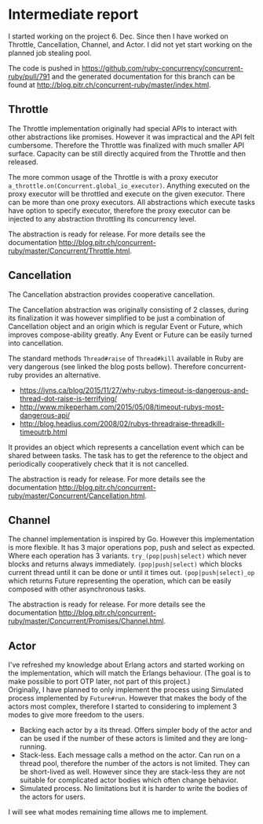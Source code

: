 # Intermediate report

I started working on the project 6. Dec. 
Since then I have worked on Throttle, Cancellation, Channel, and Actor.
I did not yet start working on the planned job stealing pool.

The code is pushed in <https://github.com/ruby-concurrency/concurrent-ruby/pull/791> 
and the generated documentation for this branch can be found at 
<http://blog.pitr.ch/concurrent-ruby/master/index.html>.

## Throttle

The Throttle implementation originally had special APIs 
to interact with other abstractions like promises. 
However it was impractical and the API felt cumbersome.
Therefore the Throttle was finalized with much smaller API surface.
Capacity can be still directly acquired from the Throttle 
and then released.

The more common usage of the Throttle is with a proxy executor 
`a_throttle.on(Concurrent.global_io_executor)`. 
Anything executed on the proxy executor will be throttled and 
execute on the given executor. There can be more than one proxy executors.
All abstractions which execute tasks have option to specify executor, 
therefore the proxy executor can be injected to any abstraction 
throttling its concurrency level.

The abstraction is ready for release. 
For more details see the documentation 
<http://blog.pitr.ch/concurrent-ruby/master/Concurrent/Throttle.html>.

## Cancellation

The Cancellation abstraction provides cooperative cancellation.

The Cancellation abstraction was originally consisting of 2 classes,
during its finalization it was however simplified 
to be just a combination of Cancellation object 
and an origin which is regular Event or Future,
which improves compose-ability greatly. 
Any Event or Future can be easily turned into cancellation.    

The standard methods `Thread#raise` of `Thread#kill` available in Ruby
are very dangerous (see linked the blog posts bellow).
Therefore concurrent-ruby provides an alternative.
* <https://jvns.ca/blog/2015/11/27/why-rubys-timeout-is-dangerous-and-thread-dot-raise-is-terrifying/>
* <http://www.mikeperham.com/2015/05/08/timeout-rubys-most-dangerous-api/>
* <http://blog.headius.com/2008/02/rubys-threadraise-threadkill-timeoutrb.html>

It provides an object which represents a cancellation event 
which can be shared between tasks.
The task has to get the reference to the object 
and periodically cooperatively check that it is not cancelled.

The abstraction is ready for release. 
For more details see the documentation 
<http://blog.pitr.ch/concurrent-ruby/master/Concurrent/Cancellation.html>.

## Channel

The channel implementation is inspired by Go. 
However this implementation is more flexible. 
It has 3 major operations pop, push and select as expected.
Where each operation has 3 variants. 
`try_(pop|push|select)` which never blocks and returns always immediately.
`(pop|push|select)` which blocks current thread until it can be done 
or until it times out.
`(pop|push|select)_op` which returns Future representing the operation,
which can be easily composed with other asynchronous tasks.

The abstraction is ready for release. 
For more details see the documentation
<http://blog.pitr.ch/concurrent-ruby/master/Concurrent/Promises/Channel.html>. 

## Actor

I've refreshed my knowledge about Erlang actors 
and started working on the implementation, 
which will match the Erlangs behaviour.
(The goal is to make possible to port OTP later, not part of this project.)  
Originally, I have planned to only implement the process using
Simulated process implemented by `Future#run`. 
However that makes the body of the actors most complex, 
therefore I started to considering to implement 3 modes
to give more freedom to the users.
- Backing each actor by a its thread. 
  Offers simpler body of the actor and can be used 
  if the number of these actors is limited and they are long-running.
- Stack-less. Each message calls a method on the actor. 
  Can run on a thread pool, 
  therefore the number of the actors is not limited. 
  They can be short-lived as well. 
  However since they are stack-less they are not suitable 
  for complicated actor bodies which often change behavior.
- Simulated process. No limitations but it is harder to write 
  the bodies of the actors for users.      

I will see what modes remaining time allows me to implement.  

